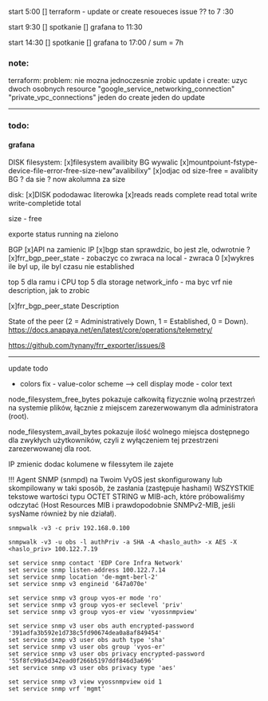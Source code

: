 start 5:00
[] terraform - update or create resoueces issue ??
to 7 :30

start 9:30
[] spotkanie
[] grafana
to 11:30

start 14:30
[] spotkanie
[] grafana
to 17:00 / sum = 7h

### note:
terraform:
problem:
nie mozna jednoczesnie zrobic update i create:
uzyc dwoch osobnych resource "google_service_networking_connection" "private_vpc_connections"
jeden do create jeden do update
***
### todo:
#### grafana

DISK
filesystem:
[x]filesystem availibity BG wywalic 
[x]mountpoiunt-fstype-device-file-error-free-size-new"avalibilixy"
[x]odjac od size-free = avalibity BG ? da sie ? now akolumna za size

disk:
[x]DISK pododawac literowka
[x]reads reads complete read total write  write-completide total

size - free

exporte status running na zielono

BGP
[x]API na zamienic IP
[x]bgp stan sprawdzic, bo jest zle, odwrotnie ?
[x]frr_bgp_peer_state - zobaczyc co zwraca na local - zwraca 0
[x]wykres ile byl up, ile byl czasu nie established

top 5 dla ramu i CPU
top 5 dla storage 
network_info - ma byc vrf nie description, jak to zrobic

[x]frr_bgp_peer_state
Description

State of the peer (2 = Administratively Down, 1 = Established, 0 = Down).
https://docs.anapaya.net/en/latest/core/operations/telemetry/

https://github.com/tynany/frr_exporter/issues/8

***
update todo
- colors fix - value-color scheme 
--> cell display mode - color text

node_filesystem_free_bytes pokazuje całkowitą fizycznie wolną przestrzeń na systemie plików, łącznie z miejscem zarezerwowanym dla administratora (root).

node_filesystem_avail_bytes pokazuje ilość wolnego miejsca dostępnego dla zwykłych użytkowników, czyli z wyłączeniem tej przestrzeni zarezerwowanej dla root.


IP zmienic
dodac kolumene w filessytem ile zajete

!!!
Agent SNMP (snmpd) na Twoim VyOS jest skonfigurowany lub skompilowany w taki sposób, że zasłania (zastępuje hashami) WSZYSTKIE tekstowe wartości typu OCTET STRING w MIB-ach, które próbowaliśmy odczytać (Host Resources MIB i prawdopodobnie SNMPv2-MIB, jeśli sysName również by nie działał).

```
snmpwalk -v3 -c priv 192.168.0.100

snmpwalk -v3 -u obs -l authPriv -a SHA -A <haslo_auth> -x AES -X <haslo_priv> 100.122.7.19

```

```
set service snmp contact 'EDP Core Infra Network'
set service snmp listen-address 100.122.7.14
set service snmp location 'de-mgmt-berl-2'
set service snmp v3 engineid '647a070e'

set service snmp v3 group vyos-er mode 'ro'
set service snmp v3 group vyos-er seclevel 'priv'
set service snmp v3 group vyos-er view 'vyossnmpview'

set service snmp v3 user obs auth encrypted-password '391adfa3b592e1d738c5fd90674dea0a8af849454'
set service snmp v3 user obs auth type 'sha'
set service snmp v3 user obs group 'vyos-er'
set service snmp v3 user obs privacy encrypted-password '55f8fc99a5d342ead0f266b5197ddf846d3a696'
set service snmp v3 user obs privacy type 'aes'

set service snmp v3 view vyossnmpview oid 1
set service snmp vrf 'mgmt'

```